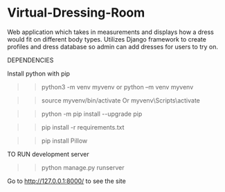 # Virtual-Dressing-Room
 Web application which takes in measurements and displays how a dress would fit on different body types. Utilizes Django framework to create profiles and dress database so admin can add dresses for users to try on.

DEPENDENCIES

Install python with pip 

>>python3 -m venv myvenv or python –m venv myvenv 

>>source myvenv/bin/activate  Or myvenv\Scripts\activate 

>>python -m pip install --upgrade pip 

>>pip install -r requirements.txt 

>>pip install Pillow 

TO RUN development server 

>>python manage.py runserver 

Go to http://127.0.0.1:8000/ to see the site 
